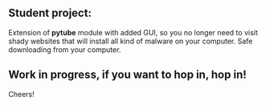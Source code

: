 ## Student project:

Extension of **pytube** module with added GUI, so you no longer need to visit shady websites that will install all kind of malware on your computer.
Safe downloading from your computer.

## Work in progress, if you want to hop in, hop in!
Cheers!